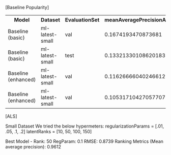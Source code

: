 [Baseline Popularity]

<table>
<tbody>
<tr>
<th>Model</th>
<th>Dataset</th>
<th>EvaluationSet</th>
<th>meanAveragePrecisionAtK</th>
<th>precisionAtK</th>
<th>ndcgAtK</th>
<th>recallAtK</th>
<th>RMSE</th>
<th>MAE</th>
</tr>
<tr>
<td>Baseline (basic)</td>
<td>ml-latest-small</td>
<td>val</td>
<td>0.1674193470873681</td>
<td>0.2657575757575758</td>
<td>0.30717186305586314</td>
<td>0.214635171587694</td>
<td>2.8900682424959547</td>
<td>2.6847254988141294</td>
</tr>
<tr>
<td>Baseline (basic)</td>
<td>ml-latest-small</td>
<td>test</td>
<td>0.13321330108620183</td>
<td>0.2497222222222223</td>
<td>0.30966303059594186</td>
<td>0.2512609472993407</td>
<td>2.716885155902375</td>
<td>2.5017895715351215</td>
</tr>
<tr>
<td>Baseline (enhanced)</td>
<td>ml-latest-small</td>
<td>val</td>
<td>0.11626666040246612</td>
<td>0.23060606060606068</td>
<td>0.27970893328293994</td>
<td>0.18752662891535993</td>
<td>0.9102298086888437</td>
<td>0.7173907756647717</td>
</tr>
<tr>
<td>Baseline (enhanced)</td>
<td>ml-latest-small</td>
<td>val</td>
<td>0.10531710427057707</td>
<td>0.21250000000000005</td>
<td>0.2581285662043938</td>
<td>0.20779147043731516</td>
<td>0.9265907297592388</td>
<td>0.7279776166058616</td>
</tr>
</tbody>
</table>



[ALS]

Small Dataset
We tried the below hypermeters:
regularizationParams = [.01, .05, .1, .2]
latentRanks = [10, 50, 100, 150]

Best Model - Rank: 50  RegParam: 0.1  RMSE: 0.8739 Ranking Metrics (Mean average precision): 0.9612
